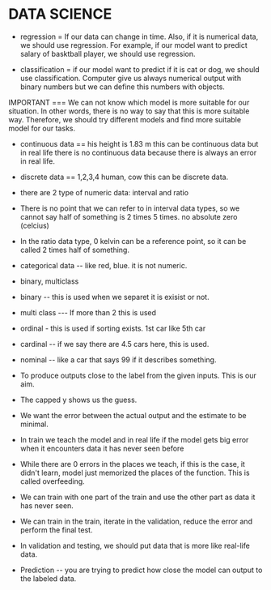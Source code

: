 # DATA SCIENCE

- regression = If our data can change in time. Also, if it is numerical data, we should use regression. For example, if our model want to predict salary of basktball player, we should use regression.

- classification = if our model want to predict if it is cat or dog,  we should use classification. Computer give us always numerical output with binary numbers but we can define this numbers with objects. 


IMPORTANT === We can not know which model is more suitable for our situation. In other words, there is no way to say that this is more suitable way. Therefore, we should try different models and find more suitable model for our tasks.



- continuous data == his height is 1.83 m this can be continuous data but in real life there is no continuous data because there is always an error in real life.  

- discrete data == 1,2,3,4 human, cow this can be discrete data.



- there are 2 type of numeric data: interval and ratio



- There is no point that we can refer to in interval data types, so we cannot say half of something is 2 times 5 times. no absolute zero (celcius)


- In the ratio data type, 0 kelvin can be a reference point, so it can be called 2 times half of something.



- categorical data -- like red, blue. it is not numeric.


- binary, multiclass

- binary -- this is used when we separet it is exisist or not.

- multi class --- If more than 2 this is used


- ordinal - this is used if sorting exists. 1st car like 5th car

- cardinal -- if we say there are 4.5 cars here, this is used.

- nominal -- like a car that says 99 if it describes something.


- To produce outputs close to the label from the given inputs. This is our aim.

- The capped y shows us the guess.

- We want the error between the actual output and the estimate to be minimal.



- In train we teach the model and in real life if the model gets big error when it encounters data it has never seen before

- While there are 0 errors in the places we teach, if this is the case, it didn't learn, model just memorized the places of the function. This is called overfeeding.



- We can train with one part of the train and use the other part as data it has never seen.

- We can train in the train, iterate in the validation, reduce the error and perform the final test.

- In validation and testing, we should put data that is more like real-life data.

- Prediction -- you are trying to predict how close the model can output to the labeled data.
